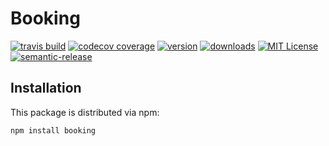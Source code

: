 # Booking

[![travis build](https://img.shields.io/travis/rodolfo2488/booking.svg?style=flat-square)](https://travis-ci.org/rodolfo2488/booking)
[![codecov coverage](https://img.shields.io/codecov/c/github/rodolfo2488/booking.svg?style=flat-square)](https://codecov.io/github/rodolfo2488/booking)
[![version](https://img.shields.io/npm/v/booking.svg?style=flat-square)](http://npm.im/booking)
[![downloads](https://img.shields.io/npm/dm/booking.svg?style=flat-square)](http://npm-stat.com/charts.html?package=booking&from=2015-08-01)
[![MIT License](https://img.shields.io/npm/l/booking.svg?style=flat-square)](http://opensource.org/licenses/MIT)
[![semantic-release](https://img.shields.io/badge/%20%20%F0%9F%93%A6%F0%9F%9A%80-semantic--release-e10079.svg?style=flat-square)](https://github.com/semantic-release/semantic-release)

## Installation

This package is distributed via npm:

```
npm install booking
```

